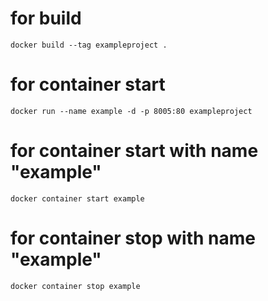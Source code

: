 
# for build
    docker build --tag exampleproject .

# for container start 
    docker run --name example -d -p 8005:80 exampleproject
 
# for container start with name "example"
	docker container start example

# for container stop with name "example"  
	docker container stop example

